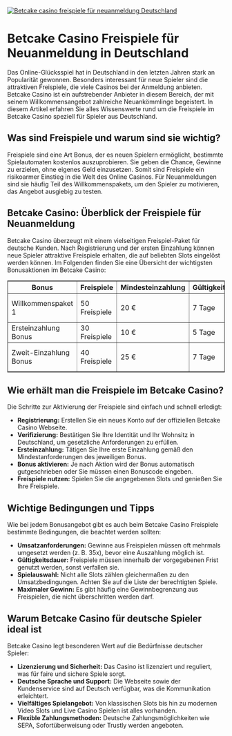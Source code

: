 [![Betcake casino freispiele für neuanmeldung Deutschland](https://123-caf.pages.dev/gitsignup.png)](https://vrmoo.ru/Bt82HjjY)

<h1>Betcake Casino Freispiele für Neuanmeldung in Deutschland</h1>  <p>Das Online-Glücksspiel hat in Deutschland in den letzten Jahren stark an Popularität gewonnen. Besonders interessant für neue Spieler sind die attraktiven Freispiele, die viele Casinos bei der Anmeldung anbieten. Betcake Casino ist ein aufstrebender Anbieter in diesem Bereich, der mit seinem Willkommensangebot zahlreiche Neuankömmlinge begeistert. In diesem Artikel erfahren Sie alles Wissenswerte rund um die Freispiele im Betcake Casino speziell für Spieler aus Deutschland.</p>  <h2>Was sind Freispiele und warum sind sie wichtig?</h2> <p>Freispiele sind eine Art Bonus, der es neuen Spielern ermöglicht, bestimmte Spielautomaten kostenlos auszuprobieren. Sie geben die Chance, Gewinne zu erzielen, ohne eigenes Geld einzusetzen. Somit sind Freispiele ein risikoarmer Einstieg in die Welt des Online Casinos. Für Neuanmeldungen sind sie häufig Teil des Willkommenspakets, um den Spieler zu motivieren, das Angebot ausgiebig zu testen.</p>  <h2>Betcake Casino: Überblick der Freispiele für Neuanmeldung</h2> <p>Betcake Casino überzeugt mit einem vielseitigen Freispiel-Paket für deutsche Kunden. Nach Registrierung und der ersten Einzahlung können neue Spieler attraktive Freispiele erhalten, die auf beliebten Slots eingelöst werden können. Im Folgenden finden Sie eine Übersicht der wichtigsten Bonusaktionen im Betcake Casino:</p>  <table border="1" cellpadding="8" cellspacing="0" style="border-collapse: collapse; width: 100%;">   <thead>     <tr>       <th>Bonus</th>       <th>Freispiele</th>       <th>Mindesteinzahlung</th>       <th>Gültigkeitsdauer</th>       <th>Slots</th>     </tr>   </thead>   <tbody>     <tr>       <td>Willkommenspaket 1</td>       <td>50 Freispiele</td>       <td>20 €</td>       <td>7 Tage</td>       <td>Book of Dead, Fire Joker</td>     </tr>     <tr>       <td>Ersteinzahlung Bonus</td>       <td>30 Freispiele</td>       <td>10 €</td>       <td>5 Tage</td>       <td>Starburst, Reactoonz</td>     </tr>     <tr>       <td>Zweit-Einzahlung Bonus</td>       <td>40 Freispiele</td>       <td>25 €</td>       <td>7 Tage</td>       <td>Gonzo's Quest, Wolf Gold</td>     </tr>   </tbody> </table>  <h2>Wie erhält man die Freispiele im Betcake Casino?</h2> <p>Die Schritte zur Aktivierung der Freispiele sind einfach und schnell erledigt:</p> <ul>   <li><strong>Registrierung:</strong> Erstellen Sie ein neues Konto auf der offiziellen Betcake Casino Webseite.</li>   <li><strong>Verifizierung:</strong> Bestätigen Sie Ihre Identität und Ihr Wohnsitz in Deutschland, um gesetzliche Anforderungen zu erfüllen.</li>   <li><strong>Ersteinzahlung:</strong> Tätigen Sie Ihre erste Einzahlung gemäß den Mindestanforderungen des jeweiligen Bonus.</li>   <li><strong>Bonus aktivieren:</strong> Je nach Aktion wird der Bonus automatisch gutgeschrieben oder Sie müssen einen Bonuscode eingeben.</li>   <li><strong>Freispiele nutzen:</strong> Spielen Sie die angegebenen Slots und genießen Sie Ihre Freispiele.</li> </ul>  <h2>Wichtige Bedingungen und Tipps</h2> <p>Wie bei jedem Bonusangebot gibt es auch beim Betcake Casino Freispiele bestimmte Bedingungen, die beachtet werden sollten:</p> <ul>   <li><strong>Umsatzanforderungen:</strong> Gewinne aus Freispielen müssen oft mehrmals umgesetzt werden (z. B. 35x), bevor eine Auszahlung möglich ist.</li>   <li><strong>Gültigkeitsdauer:</strong> Freispiele müssen innerhalb der vorgegebenen Frist genutzt werden, sonst verfallen sie.</li>   <li><strong>Spielauswahl:</strong> Nicht alle Slots zählen gleichermaßen zu den Umsatzbedingungen. Achten Sie auf die Liste der berechtigten Spiele.</li>   <li><strong>Maximaler Gewinn:</strong> Es gibt häufig eine Gewinnbegrenzung aus Freispielen, die nicht überschritten werden darf.</li> </ul>  <h2>Warum Betcake Casino für deutsche Spieler ideal ist</h2> <p>Betcake Casino legt besonderen Wert auf die Bedürfnisse deutscher Spieler:</p> <ul>   <li><strong>Lizenzierung und Sicherheit:</strong> Das Casino ist lizenziert und reguliert, was für faire und sichere Spiele sorgt.</li>   <li><strong>Deutsche Sprache und Support:</strong> Die Webseite sowie der Kundenservice sind auf Deutsch verfügbar, was die Kommunikation erleichtert.</li>   <li><strong>Vielfältiges Spielangebot:</strong> Von klassischen Slots bis hin zu modernen Video Slots und Live Casino Spielen ist alles vorhanden.</li>   <li><strong>Flexible Zahlungsmethoden:</strong> Deutsche Zahlungsmöglichkeiten wie SEPA, Sofortüberweisung oder Trustly werden angeboten.</li> </ul>